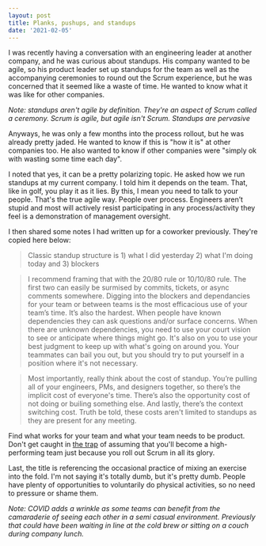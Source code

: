 ```yaml
---
layout: post
title: Planks, pushups, and standups
date: '2021-02-05'
---
```


I was recently having a conversation with an engineering leader at another company, and he was curious about standups. His company wanted to be agile, so his product leader set up standups for the team as well as the accompanying ceremonies to round out the Scrum experience, but he was concerned that it seemed like a waste of time. He wanted to know what it was like for other companies.

*Note: standups aren't agile by definition. They're an aspect of Scrum called a ceremony. Scrum is agile, but agile isn't Scrum. Standups are pervasive*

Anyways, he was only a few months into the process rollout, but he was already pretty jaded. He wanted to know if this is "how it is" at other companies too. He also wanted to know if other companies were "simply ok with wasting some time each day". 

I noted that yes, it can be a pretty polarizing topic. He asked how we run standups at my current company. I told him it depends on the team. That, like in golf, you play it as it lies. By this, I mean you need to talk to your people. That's the true agile way. People over process. Engineers aren’t stupid and most will actively resist participating in any process/activity they feel is a demonstration of management oversight.

I then shared some notes I had written up for a coworker previously. They're copied here below:

> Classic standup structure is 1) what I did yesterday 2) what I'm doing today and 3) blockers

> I recommend framing that with the 20/80 rule or 10/10/80 rule. The first two can easily be surmised by commits, tickets, or async comments somewhere. Digging into the blockers and dependancies for your team or between teams is the most efficacious use of your team’s time. It’s also the hardest. When people have known dependencies they can ask questions and/or surface concerns. When there are unknown dependencies, you need to use your court vision to see or anticipate where things might go. It's also on you to use your best judgment to keep up with what's going on around you. Your teammates can bail you out, but you should try to put yourself in a position where it's not necessary.

> Most importantly, really think about the cost of standup. You’re pulling all of your engineers, PMs, and designers together, so there’s the implicit cost of everyone's time. There’s also the opportunity cost of not doing or builing something else. And lastly, there’s the context switching cost. Truth be told, these costs aren't limited to standups as they are present for any meeting.

Find what works for your team and what your team needs to be product. Don't get caught in [the trap](https://en.wikipedia.org/wiki/Cargo_cult_programming#Cargo_cult_software_engineering) of assuming that you'll become a high-performing team just because you roll out Scrum in all its glory.

Last, the title is referencing the occasional practice of mixing an exercise into the fold. I'm not saying it's totally dumb, but it's pretty dumb. People have plenty of opportunities to voluntarily do physical activities, so no need to pressure or shame them.

*Note: COVID adds a wrinkle as some teams can benefit from the camaraderie of seeing each other in a semi casual environment. Previously that could have been waiting in line at the cold brew or sitting on a couch during company lunch.*
